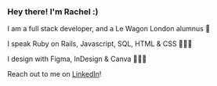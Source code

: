 ### Hey there! I'm Rachel :)

I am a full stack developer, and a Le Wagon London alumnus 🚗

I speak Ruby on Rails, Javascript, SQL, HTML & CSS 👩🏻‍💻

I design with Figma, InDesign & Canva 👩🏻‍🎨

Reach out to me on <a href="https://www.linkedin.com/in/rachel-tenenbaum-b27b78132/">LinkedIn</a>!
<!--
**racheltenenbaum/racheltenenbaum** is a ✨ _special_ ✨ repository because its `README.md` (this file) appears on your GitHub profile.

Here are some ideas to get you started:

- 🔭 I’m currently working on ...
- 🌱 I’m currently learning ...
- 👯 I’m looking to collaborate on ...
- 🤔 I’m looking for help with ...
- 💬 Ask me about ...
- 📫 How to reach me: ...
- 😄 Pronouns: ...
- ⚡ Fun fact: ...
-->
